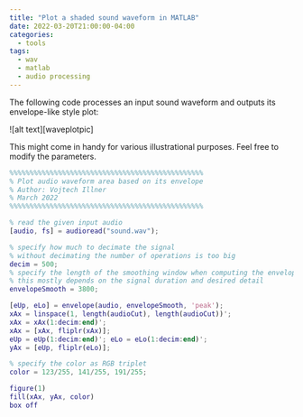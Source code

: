 ```yaml
---
title: "Plot a shaded sound waveform in MATLAB"
date: 2022-03-20T21:00:00-04:00
categories:
  - tools
tags:
  - wav
  - matlab
  - audio processing
---
```


The following code processes an input sound waveform and outputs its envelope-like style plot:

![alt text][waveplotpic]

This might come in handy for various illustrational purposes. Feel free to modify the parameters.

```matlab
%%%%%%%%%%%%%%%%%%%%%%%%%%%%%%%%%%%%%%%%%%%%%%%%
% Plot audio waveform area based on its envelope
% Author: Vojtech Illner
% March 2022
%%%%%%%%%%%%%%%%%%%%%%%%%%%%%%%%%%%%%%%%%%%%%%%%

% read the given input audio
[audio, fs] = audioread("sound.wav");

% specify how much to decimate the signal
% without decimating the number of operations is too big
decim = 500;
% specify the length of the smoothing window when computing the envelope
% this mostly depends on the signal duration and desired detail
envelopeSmooth = 3800;

[eUp, eLo] = envelope(audio, envelopeSmooth, 'peak');
xAx = linspace(1, length(audioCut), length(audioCut))';
xAx = xAx(1:decim:end)';
xAx = [xAx, fliplr(xAx)];
eUp = eUp(1:decim:end)'; eLo = eLo(1:decim:end)';
yAx = [eUp, fliplr(eLo)];

% specify the color as RGB triplet
color = 123/255, 141/255, 191/255;

figure(1)
fill(xAx, yAx, color)
box off
```

[waveformpic]: https://github.com/vojtaiii/personal_site/blob/gh-pages/assets/images/waveform/wave.png?raw=true
